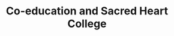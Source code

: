 ---
  title: Co-education and Sacred Heart College
  description: Marists, Holy Family Sisters and Ursuline Sisters combine 
  latitude: -26.173112
  longitude: 28.075860
  cards:
    - poi-028-card-001.md
    - poi-028-card-002.md
    - poi-028-card-003.md
    - poi-028-card-004.md
    - poi-028-card-005.md
    - poi-028-card-006.md
    - poi-028-card-007.md
  themes:
    - Koch Street
    - Brothers today at Sacred Heart
    - Ethos
    - Alumni
    - Grounds and Buildings
    - Traditions and Innovations
    - Socio-Political Context
---